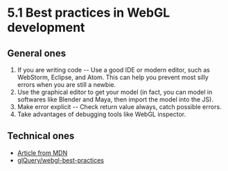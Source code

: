# 5.1 Best practices in WebGL development


## General ones

1. If you are writing code -- Use a good IDE or modern editor, such as WebStorm,
   Eclipse, and Atom. This can help you prevent most silly errors when you are
   still a newbie.
2. Use the graphical editor to get your model (in fact, you can model in softwares
   like Blender and Maya, then import the model into the JS).
3. Make error explicit -- Check return value always, catch possible errors.
4. Take advantages of debugging tools like WebGL inspector.

## Technical ones

* [Article from MDN](https://developer.mozilla.org/en-US/docs/Web/API/WebGL_API/WebGL_best_practices)
* [glQuery/webgl-best-practices](https://github.com/glQuery/webgl-best-practices)


